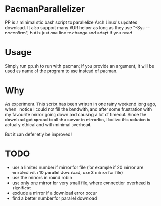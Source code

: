 # PacmanParallelizer
PP is a minimalistic bash script to parallelize Arch Linux's updates download.
It also support many AUR helper as long as they use "-Syu --noconfirm", but is just one line to change and adapt if you need.

# Usage
Simply run pp.sh to run with pacman; if you provide an argument, it will be used as name of the program to use instead of pacman.

# Why
As experiment. This script has been written in one rainy weekend long ago, when I notice I could not fill the bandwith, and after some frustration with my favourite mirror going down and causing a lot of timeout.
Since the download get spread to all the server in mirrorlist, I belive this solution is actually ethical and with minimal overhead.

But it can defenetly be improved!

# TODO
* use a limited number if mirror for file (for example if 20 mirror are enabled with 10 parallel download, use 2 mirror for file)
* use the mirrors in round robin
* use only one mirror for very small file, where connection overhead is significat
* exclude a mirror if a download error occur
* find a better number for parallel download
